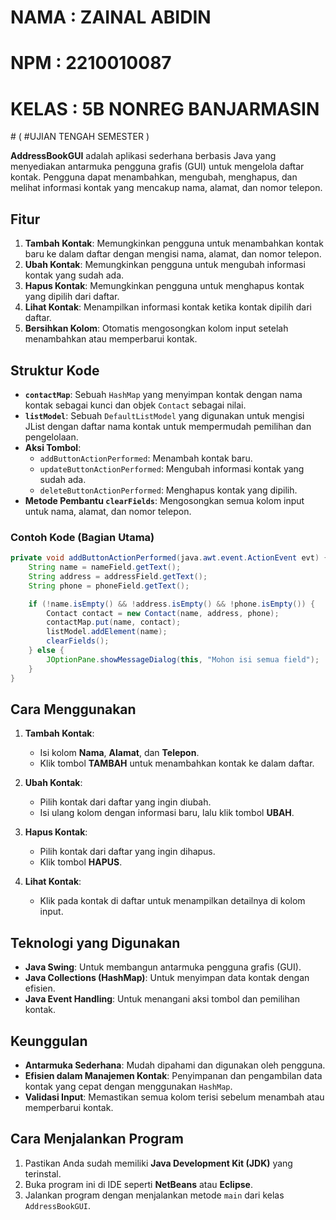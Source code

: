 # NAMA : ZAINAL ABIDIN

# NPM  : 2210010087

# KELAS : 5B NONREG BANJARMASIN 

# ( #UJIAN TENGAH SEMESTER )

**AddressBookGUI** adalah aplikasi sederhana berbasis Java yang menyediakan antarmuka pengguna grafis (GUI) untuk mengelola daftar kontak. Pengguna dapat menambahkan, mengubah, menghapus, dan melihat informasi kontak yang mencakup nama, alamat, dan nomor telepon.

## Fitur

1. **Tambah Kontak**: Memungkinkan pengguna untuk menambahkan kontak baru ke dalam daftar dengan mengisi nama, alamat, dan nomor telepon.
2. **Ubah Kontak**: Memungkinkan pengguna untuk mengubah informasi kontak yang sudah ada.
3. **Hapus Kontak**: Memungkinkan pengguna untuk menghapus kontak yang dipilih dari daftar.
4. **Lihat Kontak**: Menampilkan informasi kontak ketika kontak dipilih dari daftar.
5. **Bersihkan Kolom**: Otomatis mengosongkan kolom input setelah menambahkan atau memperbarui kontak.

## Struktur Kode

- **`contactMap`**: Sebuah `HashMap` yang menyimpan kontak dengan nama kontak sebagai kunci dan objek `Contact` sebagai nilai.
- **`listModel`**: Sebuah `DefaultListModel` yang digunakan untuk mengisi JList dengan daftar nama kontak untuk mempermudah pemilihan dan pengelolaan.
- **Aksi Tombol**:
  - `addButtonActionPerformed`: Menambah kontak baru.
  - `updateButtonActionPerformed`: Mengubah informasi kontak yang sudah ada.
  - `deleteButtonActionPerformed`: Menghapus kontak yang dipilih.
- **Metode Pembantu `clearFields`**: Mengosongkan semua kolom input untuk nama, alamat, dan nomor telepon.

### Contoh Kode (Bagian Utama)

```java
private void addButtonActionPerformed(java.awt.event.ActionEvent evt) {                                          
    String name = nameField.getText();
    String address = addressField.getText();
    String phone = phoneField.getText();

    if (!name.isEmpty() && !address.isEmpty() && !phone.isEmpty()) {
        Contact contact = new Contact(name, address, phone);
        contactMap.put(name, contact);
        listModel.addElement(name);
        clearFields();
    } else {
        JOptionPane.showMessageDialog(this, "Mohon isi semua field");
    }
}  
```

## Cara Menggunakan

1. **Tambah Kontak**:
   - Isi kolom **Nama**, **Alamat**, dan **Telepon**.
   - Klik tombol **TAMBAH** untuk menambahkan kontak ke dalam daftar.
   
2. **Ubah Kontak**:
   - Pilih kontak dari daftar yang ingin diubah.
   - Isi ulang kolom dengan informasi baru, lalu klik tombol **UBAH**.

3. **Hapus Kontak**:
   - Pilih kontak dari daftar yang ingin dihapus.
   - Klik tombol **HAPUS**.

4. **Lihat Kontak**:
   - Klik pada kontak di daftar untuk menampilkan detailnya di kolom input.

## Teknologi yang Digunakan

- **Java Swing**: Untuk membangun antarmuka pengguna grafis (GUI).
- **Java Collections (HashMap)**: Untuk menyimpan data kontak dengan efisien.
- **Java Event Handling**: Untuk menangani aksi tombol dan pemilihan kontak.

## Keunggulan

- **Antarmuka Sederhana**: Mudah dipahami dan digunakan oleh pengguna.
- **Efisien dalam Manajemen Kontak**: Penyimpanan dan pengambilan data kontak yang cepat dengan menggunakan `HashMap`.
- **Validasi Input**: Memastikan semua kolom terisi sebelum menambah atau memperbarui kontak.
  
## Cara Menjalankan Program

1. Pastikan Anda sudah memiliki **Java Development Kit (JDK)** yang terinstal.
2. Buka program ini di IDE seperti **NetBeans** atau **Eclipse**.
3. Jalankan program dengan menjalankan metode `main` dari kelas `AddressBookGUI`.


